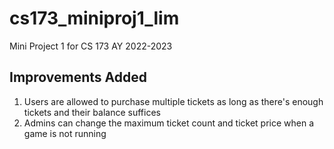 # cs173_miniproj1_lim
Mini Project 1 for CS 173 AY 2022-2023

## Improvements Added
1. Users are allowed to purchase multiple tickets as long as there's enough tickets and their balance suffices
2. Admins can change the maximum ticket count and ticket price when a game is not running

